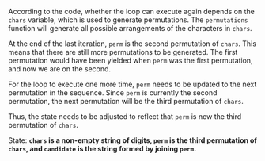According to the code, whether the loop can execute again depends on the `chars` variable, which is used to generate permutations. The `permutations` function will generate all possible arrangements of the characters in `chars`. 

At the end of the last iteration, `perm` is the second permutation of `chars`. This means that there are still more permutations to be generated. The first permutation would have been yielded when `perm` was the first permutation, and now we are on the second. 

For the loop to execute one more time, `perm` needs to be updated to the next permutation in the sequence. Since `perm` is currently the second permutation, the next permutation will be the third permutation of `chars`.

Thus, the state needs to be adjusted to reflect that `perm` is now the third permutation of `chars`.

State: **`chars` is a non-empty string of digits, `perm` is the third permutation of `chars`, and `candidate` is the string formed by joining `perm`.**
